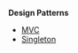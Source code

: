 **Design Patterns**

- [MVC](https://github.com/anyonepaw/java-tips-and-hints/blob/master/patterns/mvc.md)
- [Singleton](https://github.com/anyonepaw/java-tips-and-hints/blob/master/patterns/singleton.md)

